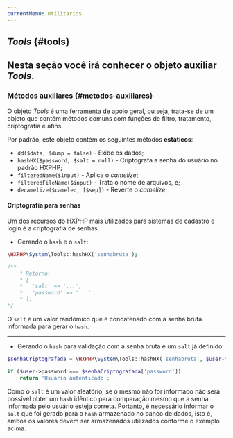 ```yaml
---
currentMenu: utilitarios
---
```

## *Tools* {#tools}

Nesta seção você irá conhecer o objeto auxiliar *Tools*.
----
### Métodos auxiliares {#metodos-auxiliares}

O objeto *Tools* é uma ferramenta de apoio geral, ou seja, trata-se de um objeto que contém métodos comuns com funções de filtro, tratamento, criptografia e afins.

Por padrão, este objeto contém os seguintes métodos <b>estáticos</b>:

+ `dd($data, $dump = false)` - Exibe os dados;
+ `hashHX($password, $salt = null)` - Criptografa a senha do usuário no padrão HXPHP;
+ `filteredName($input)` - Aplica o *camelize*;
+ `filteredFileName($input)` - Trata o nome de arquivos, e;
+ `decamelize($cameled, [$sep])` - Reverte o *camelize*;


#### Criptografia para senhas

Um dos recursos do HXPHP mais utilizados para sistemas de cadastro e login é a criptografia de senhas.

+ Gerando o `hash` e o `salt`:
```php
\HXPHP\System\Tools::hashHX('senhabruta');

/**
    * Retorno:
    * [
    *   'salt' => '...',
    *   'password' => '...'
    * ];
*/
```

O `salt` é um valor randômico que é concatenado com a senha bruta informada para gerar o `hash`.

----

+ Gerando o `hash` para validação com a senha bruta e um `salt` já definido:
```php
$senhaCriptografada = \HXPHP\System\Tools::hashHX('senhabruta', $user->salt);

if ($user->password === $senhaCriptografada['password'])
    return 'Usuário autenticado';
```

Como o `salt` é um valor aleatório, se o mesmo não for informado não será possível obter um `hash` idêntico para comparação mesmo que a senha informada pelo usuário esteja correta. Portanto, é necessário informar o `salt` que foi gerado para o `hash` armazenado no banco de dados, isto é, ambos os valores devem ser armazenados utilizados conforme o exemplo acima.